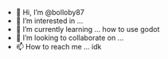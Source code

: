 - 👋 Hi, I’m @bolloby87
- 👀 I’m interested in ...
- 🌱 I’m currently learning ... how to use godot
- 💞️ I’m looking to collaborate on ...
- 📫 How to reach me ... idk

<!---
bolloby87/bolloby87 is a ✨ special ✨ repository because its `README.md` (this file) appears on your GitHub profile.
You can click the Preview link to take a look at your changes.
--->
